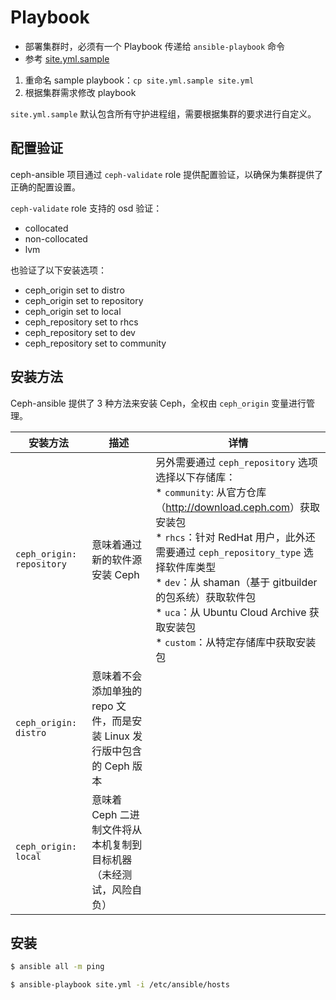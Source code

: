 # Playbook

* 部署集群时，必须有一个 Playbook 传递给 `ansible-playbook` 命令
* 参考 [site.yml.sample](https://github.com/ceph/ceph-ansible/blob/stable-3.2/site.yml.sample)

1. 重命名 sample playbook：`cp site.yml.sample site.yml`
2. 根据集群需求修改 playbook

`site.yml.sample` 默认包含所有守护进程组，需要根据集群的要求进行自定义。

## 配置验证

ceph-ansible 项目通过 `ceph-validate` role 提供配置验证，以确保为集群提供了正确的配置设置。

`ceph-validate` role 支持的 osd 验证：

* collocated
* non-collocated
* lvm

也验证了以下安装选项：

* ceph_origin set to distro
* ceph_origin set to repository
* ceph_origin set to local
* ceph_repository set to rhcs
* ceph_repository set to dev
* ceph_repository set to community

## 安装方法

Ceph-ansible 提供了 3 种方法来安装 Ceph，全权由 `ceph_origin` 变量进行管理。

| 安装方法                  | 描述                                                                    | 详情                                                                                                                                                                                                                                                                                                                                                                      |
| ------------------------- | ----------------------------------------------------------------------- | ------------------------------------------------------------------------------------------------------------------------------------------------------------------------------------------------------------------------------------------------------------------------------------------------------------------------------------------------------------------------- |
| `ceph_origin: repository` | 意味着通过新的软件源安装 Ceph                                           | 另外需要通过 `ceph_repository` 选项选择以下存储库： <br> * `community`: 从官方仓库（<http://download.ceph.com>）获取安装包 <br> * `rhcs`：针对 RedHat 用户，此外还需要通过 `ceph_repository_type` 选择软件库类型 <br> * `dev`：从 shaman（基于 gitbuilder 的包系统）获取软件包 <br> * `uca`：从 Ubuntu Cloud Archive 获取安装包 <br> * `custom`：从特定存储库中获取安装包 |
| `ceph_origin: distro`     | 意味着不会添加单独的 repo 文件，而是安装 Linux 发行版中包含的 Ceph 版本 |                                                                                                                                                                                                                                                                                                                                                                           |
| `ceph_origin: local`      | 意味着 Ceph 二进制文件将从本机复制到目标机器（未经测试，风险自负）      |                                                                                                                                                                                                                                                                                                                                                                           |

## 安装

```bash
$ ansible all -m ping
```

```bash
$ ansible-playbook site.yml -i /etc/ansible/hosts
```